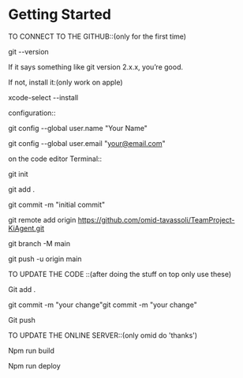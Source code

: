 # Getting Started

TO CONNECT TO THE GITHUB::(only for the first time)

git --version

If it says something like git version 2.x.x, you’re good.

If not, install it:(only work on apple)

xcode-select --install

configuration::

git config --global user.name "Your Name"

git config --global user.email "your@email.com"

on the code editor Terminal::

git init

git add .

git commit -m "initial commit"

git remote add origin https://github.com/omid-tavassoli/TeamProject-KiAgent.git

git branch -M main

git push -u origin main


TO UPDATE THE CODE ::(after doing the stuff on top only use these)

Git add .

git commit -m "your change"git commit -m "your change"

Git push


TO UPDATE THE ONLINE SERVER::(only omid do 'thanks')

Npm run build

Npm run deploy